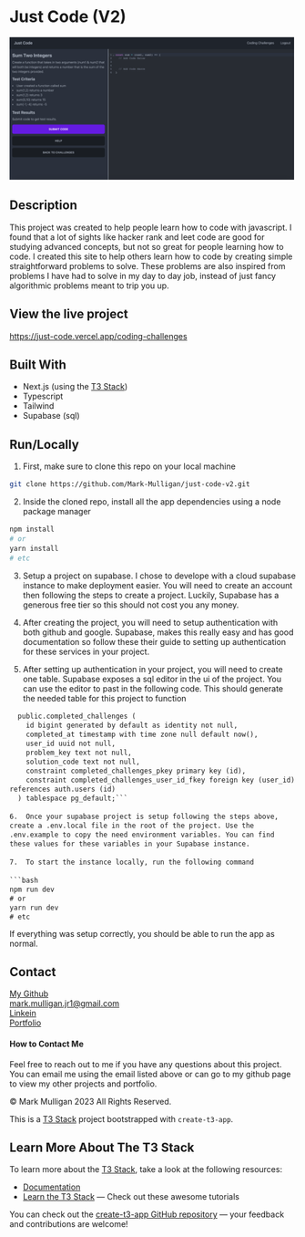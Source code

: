 # Just Code (V2)

<img src="./readmeImages/justCodeChallengeScreen.png" alt="Picture of a challenge page." width="500px" height="250px">

## Description

This project was created to help people learn how to code with javascript. I found that a lot of sights like hacker rank and leet code are good for studying advanced concepts, but not so great for people learning how to code. I created this site to help others learn how to code by creating simple straightforward problems to solve. These problems are also inspired from problems I have had to solve in my day to day job, instead of just fancy algorithmic problems meant to trip you up.

## View the live project

https://just-code.vercel.app/coding-challenges

## Built With

- Next.js (using the [T3 Stack](https://create.t3.gg/))
- Typescript
- Tailwind
- Supabase (sql)

## Run/Locally

1. First, make sure to clone this repo on your local machine

```bash
git clone https://github.com/Mark-Mulligan/just-code-v2.git
```

2. Inside the cloned repo, install all the app dependencies using a node package manager

```bash
npm install
# or
yarn install
# etc
```

3.  Setup a project on supabase. I chose to develope with a cloud supabase instance to make deployment easier. You will need to create an account then following the steps to create a project. Luckily, Supabase has a generous free tier so this should not cost you any money.

4.  After creating the project, you will need to setup authentication with both github and google. Supabase, makes this really easy and has good documentation so follow these their guide to setting up authentication for these services in your project.

5.  After setting up authentication in your project, you will need to create one table. Supabase exposes a sql editor in the ui of the project. You can use the editor to past in the following code. This should generate the needed table for this project to function

````create table
  public.completed_challenges (
    id bigint generated by default as identity not null,
    completed_at timestamp with time zone null default now(),
    user_id uuid not null,
    problem_key text not null,
    solution_code text not null,
    constraint completed_challenges_pkey primary key (id),
    constraint completed_challenges_user_id_fkey foreign key (user_id) references auth.users (id)
  ) tablespace pg_default;```

6.  Once your supabase project is setup following the steps above, create a .env.local file in the root of the project. Use the .env.example to copy the need environment variables. You can find these values for these variables in your Supabase instance.

7.  To start the instance locally, run the following command

```bash
npm run dev
# or
yarn run dev
# etc
````

If everything was setup correctly, you should be able to run the app as normal.

## Contact

[My Github](https://github.com/Mark-Mulligan) <br>
mark.mulligan.jr1@gmail.com <br>
[Linkein](https://www.linkedin.com/in/mark-mulligan-50) <br>
[Portfolio](https://markmulligan.dev)

#### How to Contact Me

Feel free to reach out to me if you have any questions about this project. You can email me using the email listed above or can go to my github page to view my other projects and portfolio.

© Mark Mulligan 2023 All Rights Reserved.

This is a [T3 Stack](https://create.t3.gg/) project bootstrapped with `create-t3-app`.

## Learn More About The T3 Stack

To learn more about the [T3 Stack](https://create.t3.gg/), take a look at the following resources:

- [Documentation](https://create.t3.gg/)
- [Learn the T3 Stack](https://create.t3.gg/en/faq#what-learning-resources-are-currently-available) — Check out these awesome tutorials

You can check out the [create-t3-app GitHub repository](https://github.com/t3-oss/create-t3-app) — your feedback and contributions are welcome!
